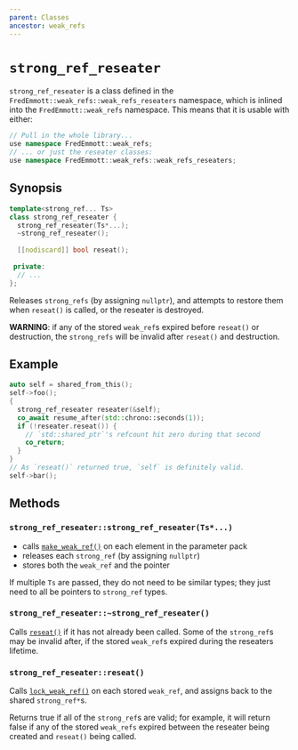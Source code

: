 ```yaml
---
parent: Classes
ancestor: weak_refs
---
```


# `strong_ref_reseater`

`strong_ref_reseater` is a class defined in the `FredEmmott::weak_refs::weak_refs_reseaters` namespace, which is inlined
into the `FredEmmott::weak_refs` namespace. This means that it is usable with either:

```c++
// Pull in the whole library...
use namespace FredEmmott::weak_refs;
// ... or just the reseater classes:
use namespace FredEmmott::weak_refs::weak_refs_reseaters;
```

## Synopsis

```c++
template<strong_ref... Ts>
class strong_ref_reseater {
  strong_ref_reseater(Ts*...);
  ~strong_ref_reseater();
  
  [[nodiscard]] bool reseat();
 
 private: 
  // ...
};
```

Releases `strong_refs` (by assigning `nullptr`), and attempts to restore them when `reseat()` is called, or the reseater
is destroyed.

**WARNING**: if any of the stored `weak_ref`s expired before `reseat()` or destruction, the `strong_refs` will be
invalid after `reseat()` and destruction.

## Example

```c++
auto self = shared_from_this();
self->foo();
{
  strong_ref_reseater reseater(&self);
  co_await resume_after(std::chrono::seconds(1));
  if (!reseater.reseat()) {
    // `std::shared_ptr`'s refcount hit zero during that second
    co_return;
  }
}
// As `reseat()` returned true, `self` is definitely valid.
self->bar();
```

## Methods

### `strong_ref_reseater::strong_ref_reseater(Ts*...)`

- calls [`make_weak_ref()`](../functions/make_weak_ref.md) on each element in the parameter pack
- releases each `strong_ref` (by assigning `nullptr`)
- stores both the `weak_ref` and the pointer

If multiple `Ts` are passed, they do not need to be similar types; they just need to all be pointers to `strong_ref` types.

### `strong_ref_reseater::~strong_ref_reseater()`

Calls [`reseat()`](#strong_ref_reseaterreseat) if it has not already been called. Some of the `strong_ref`s may be
invalid after, if the stored `weak_ref`s expired during the reseaters lifetime.

### `strong_ref_reseater::reseat()`

Calls [`lock_weak_ref()`](../functions/lock_weak_ref.md) on each stored `weak_ref`, and assigns back to the shared
`strong_ref*`s.

Returns true if all of the `strong_ref`s are valid; for example, it will return false if any of the stored `weak_refs`
expired between the reseater being created and `reseat()` being called.